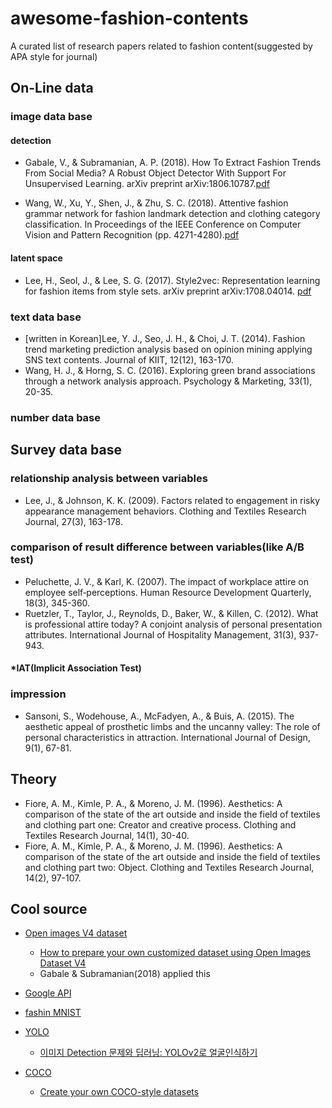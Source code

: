 # awesome-fashion-contents

A curated list of research papers related to fashion content(suggested by APA style for journal)

## On-Line data

### image data base

#### detection

- Gabale, V., & Subramanian, A. P. (2018). How To Extract Fashion Trends From Social Media? A Robust Object Detector With Support For Unsupervised Learning. arXiv preprint arXiv:1806.10787.[pdf](https://arxiv.org/pdf/1806.10787v1.pdf)

- Wang, W., Xu, Y., Shen, J., & Zhu, S. C. (2018). Attentive fashion grammar network for fashion landmark detection and clothing category classification. In Proceedings of the IEEE Conference on Computer Vision and Pattern Recognition (pp. 4271-4280).[pdf](http://openaccess.thecvf.com/content_cvpr_2018/papers/Wang_Attentive_Fashion_Grammar_CVPR_2018_paper.pdf)

#### latent space

- Lee, H., Seol, J., & Lee, S. G. (2017). Style2vec: Representation learning for fashion items from style sets. arXiv preprint arXiv:1708.04014. [pdf](https://arxiv.org/pdf/1708.04014.pdf)

### text data base

- [written in Korean]Lee, Y. J., Seo, J. H., & Choi, J. T. (2014). Fashion trend marketing prediction analysis based on opinion mining applying SNS text contents. Journal of KIIT, 12(12), 163-170.
- Wang, H. J., & Horng, S. C. (2016). Exploring green brand associations through a network analysis approach. Psychology & Marketing, 33(1), 20-35.


### number data base

## Survey data base

### relationship analysis between variables

- Lee, J., & Johnson, K. K. (2009). Factors related to engagement in risky appearance management behaviors. Clothing and Textiles Research Journal, 27(3), 163-178.


### comparison of result difference between variables(like A/B test)

- Peluchette, J. V., & Karl, K. (2007). The impact of workplace attire on employee self‐perceptions. Human Resource Development Quarterly, 18(3), 345-360.
- Ruetzler, T., Taylor, J., Reynolds, D., Baker, W., & Killen, C. (2012). What is professional attire today? A conjoint analysis of personal presentation attributes. International Journal of Hospitality Management, 31(3), 937-943.

#### *IAT(Implicit Association Test)


### impression

- Sansoni, S., Wodehouse, A., McFadyen, A., & Buis, A. (2015). The aesthetic appeal of prosthetic limbs and the uncanny valley: The role of personal characteristics in attraction. International Journal of Design, 9(1), 67-81.


## Theory

- Fiore, A. M., Kimle, P. A., & Moreno, J. M. (1996). Aesthetics: A comparison of the state of the art outside and inside the field of textiles and clothing part one: Creator and creative process. Clothing and Textiles Research Journal, 14(1), 30-40.
- Fiore, A. M., Kimle, P. A., & Moreno, J. M. (1996). Aesthetics: A comparison of the state of the art outside and inside the field of textiles and clothing part two: Object. Clothing and Textiles Research Journal, 14(2), 97-107.

## Cool source

- [Open images V4 dataset](https://storage.googleapis.com/openimages/web/index.html)
    - [How to prepare your own customized dataset using Open Images Dataset V4](https://medium.com/@c.n.veeraganesh/how-to-prepare-your-own-customized-dataset-using-open-images-dataset-v4-8dfce9b9e147)
    - Gabale & Subramanian(2018) applied this 
    
- [Google API](https://cloud.google.com/vision/?utm_source=google&utm_medium=cpc&utm_campaign=japac-KR-all-en-dr-bkws-all-all-trial-b-dr-1003987&utm_content=text-ad-none-none-DEV_c-CRE_252357824052-ADGP_Hybrid+%7C+AW+SEM+%7C+BKWS+~+T1+%7C+BMM+%7C+ML+%7C+M:1+%7C+KR+%7C+en+%7C+Vision+%7C+API-KWID_43700029827974738-kwd-367731347431&userloc_1009871&utm_term=KW_%2Bgoogle%20%2Bimage%20%2Bapi&gclid=Cj0KCQiA89zvBRDoARIsAOIePbCIa1eUd98IbAiphARVslM5f9Tlw4jKEKDS6eNpkI6zsU9mrVb6fYQaAuTOEALw_wcB)

- [fashin MNIST](https://github.com/zalandoresearch/fashion-mnist)

- [YOLO](https://pjreddie.com/darknet/yolo/)
    - [이미지 Detection 문제와 딥러닝: YOLOv2로 얼굴인식하기](http://research.sualab.com/practice/2018/05/14/image-detection-deep-learning.html)
- [COCO](http://cocodataset.org/#home)
    - [Create your own COCO-style datasets](https://patrickwasp.com/create-your-own-coco-style-dataset/)
